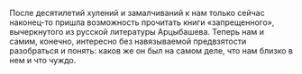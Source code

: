 <!--2017-01-02 07:43:06-->
После десятилетий хулений и замалчиваний к нам только сейчас наконец-то пришла возможность прочитать книги «запрещенного», вычеркнутого из русской литературы Арцыбашева. Теперь нам и самим, конечно, интересно без навязываемой предвзятости разобраться и понять: каков же он был на самом деле, что нам близко в нем и что чуждо.